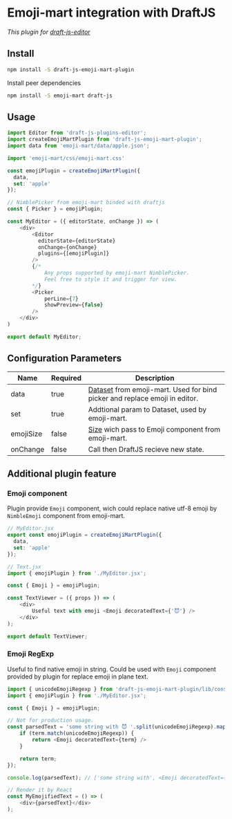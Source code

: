 # Emoji-mart integration with DraftJS

*This plugin for [draft-js-editor](https://www.npmjs.com/package/draft-js-plugins-editor)*

## Install

```sh
npm install -S draft-js-emoji-mart-plugin
```

Install peer dependencies

```sh
npm install -S emoji-mart draft-js
```

## Usage

```js
import Editor from 'draft-js-plugins-editor';
import createEmojiMartPlugin from 'draft-js-emoji-mart-plugin';
import data from 'emoji-mart/data/apple.json';

import 'emoji-mart/css/emoji-mart.css'

const emojiPlugin = createEmojiMartPlugin({
  data,
  set: 'apple'
});

// NimblePicker from emoji-mart binded with draftjs
const { Picker } = emojiPlugin;

const MyEditor = ({ editorState, onChange }) => (
    <div>
        <Editor
          editorState={editorState}
          onChange={onChange}
          plugins={[emojiPlugin]}
        />
        {/*
            Any props supported by emoji-mart NimblePicker.
            Feel free to style it and trigger for view.
        */}
        <Picker
            perLine={7}
            showPreview={false}
        />
    </div>
)

export default MyEditor;
```

## Configuration Parameters

| Name | Required | Description |
| ---- | -------- | ----------- |
| data | true | [Dataset](https://github.com/missive/emoji-mart/blob/master/README.md#datasets) from emoji-mart. Used for bind picker and replace emoji in editor. |
| set | true | Addtional param to Dataset, used by emoji-mart. |
| emojiSize | false | [Size](https://github.com/missive/emoji-mart/blob/master/README.md#emoji) wich pass to Emoji component from emoji-mart. |
| onChange | false | Call then DraftJS recieve new state. |

## Additional plugin feature

### Emoji component

Plugin provide `Emoji` component, wich could replace native utf-8 emoji by `NimbleEmoji` component from emoji-mart.

```js
// MyEditor.jsx
export const emojiPlugin = createEmojiMartPlugin({
  data,
  set: 'apple'
});

// Text.jsx
import { emojiPlugin } from './MyEditor.jsx';

const { Emoji } = emojiPlugin;

const TextViewer = ({ props }) => (
    <div>
        Useful text with emoji <Emoji decoratedText={'😈'} />
    </div>
);

export default TextViewer;
```

### Emoji RegExp

Useful to find native emoji in string. Could be used with `Emoji` component provided by plugin for replace emoji in plane text.

```js
import { unicodeEmojiRegexp } from 'draft-js-emoji-mart-plugin/lib/constants';
import { emojiPlugin } from './MyEditor.jsx';

const { Emoji } = emojiPlugin;

// Not for production usage.
const parsedText = 'some string with 😈 '.split(unicodeEmojiRegexp).map(term => {
    if (term.match(unicodeEmojiRegexp)) {
        return <Emoji decoratedText={term} />
    }

    return term;
});

console.log(parsedText); // ['some string with', <Emoji decoratedText={'😈'}>]

// Render it by React
const MyEmojifiedText = () => (
    <div>{parsedText}</div>
);
```
